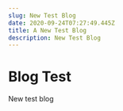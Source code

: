 ```yaml
---
slug: New Test Blog
date: 2020-09-24T07:27:49.445Z
title: A New Test Blog
description: New Test Blog
---
```

# Blog Test
New test blog